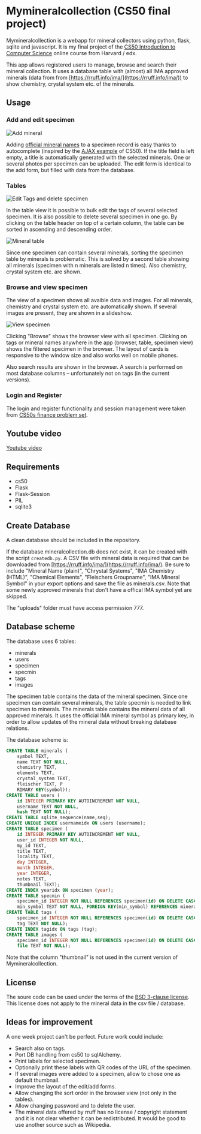 # Mymineralcollection (CS50 final project)
Mymineralcollection is a webapp for mineral collectors using python, flask, sqlite and javascript. It is my final project of the [CS50 Introduction to Computer Science](https://www.edx.org/cs50) online course from Harvard / edx. 


This app allows registered users to manage, browse and search their mineral collection. It uses a database table with (almost) all IMA approved minerals (data from from [https://rruff.info/ima/](https://rruff.info/ima/)) to show chemistry, crystal system etc. of the minerals.

## Usage

### Add and edit specimen

![Add mineral](./readme/add.gif)

Adding [official mineral names](https://mineralogy-ima.org/Minlist.htm) to a specimen record is easy thanks to autocomplete (inspired by the [AJAX example](https://cs50.harvard.edu/x/2022/weeks/8/) of CS50). If the title field is left empty, a title is automatically generated with the selected minerals. One or several photos per specimen can be uploaded. The edit form is identical to the add form, but filled with data from the database. 

### Tables

![Edit Tags and delete specimen](./readme/edittags.gif)

In the table view it is possible to bulk edit the tags of several selected specimen. It is also possible to delete several specimen in one go. By clicking on the table header on top of a certain column, the table can be sorted in ascending and descending order. 

![Mineral table](./readme/mintable.png)

Since one specimen can contain several minerals, sorting the specimen table by minerals is problematic. This is solved by a second table showing all minerals (specimen with n minerals are listed n times). Also chemistry, crystal system etc. are shown. 

### Browse and view specimen

The view of a specimen shows all avaible data and images. For all minerals, chemistry and crystal system etc. are automatically shown. If several images are present, they are shown in a slideshow. 

![View specimen](./readme/view.gif)

Clicking "Browse" shows the browser view with all specimen. Clicking on tags or mineral names anywhere in the app (browser, table, specimen view) shows the filtered specimen in the browser. The layout of cards is responsive to the window size and also works well on mobile phones.

Also search results are shown in the browser. A search is performed on most database columns – unfortunately not on tags (in the current versions). 

### Login and Register
The login and register functionality and session management were taken from [CS50s finance problem set](https://cs50.harvard.edu/x/2022/psets/9/finance/).

## Youtube video
[Youtube video](https://www.youtube.com/watch?v=1QHAHcz1RTY)

## Requirements
- cs50
- Flask
- Flask-Session
- PIL
- sqlite3

## Create Database
A clean database should be included in the repository.

If the database mineralcollection.db does not exist, it can be created with the script `createdb.py`. A CSV file with mineral data is required that can be downloaded from [https://rruff.info/ima/](https://rruff.info/ima/). Be sure to include "Mineral Name (plain)", "Chrystal Systems", "IMA Chemistry (HTML)", "Chemical Elements", "Fleischers Groupname", "IMA Mineral Symbol" in your export options and save the file as minerals.csv. Note that some newly approved minerals that don't have a offical IMA symbol yet are skipped.

The "uploads" folder must have access permission 777.

## Database scheme
The database uses 6 tables:
- minerals
- users
- specimen
- specmin
- tags
- images

The specimen table contains the data of the mineral specimen. Since one specimen can contain several minerals, the table specmin is needed to link specimen to minerals. The minerals table contains the mineral data of all approved minerals. It uses the official IMA mineral symbol as primary key, in order to allow updates of the mineral data without breaking database relations.

The database scheme is:

``` sql
CREATE TABLE minerals (
    symbol TEXT, 
    name TEXT NOT NULL, 
    chemistry TEXT, 
    elements TEXT, 
    crystal_system TEXT, 
    fleischer TEXT, P
    RIMARY KEY(symbol));
CREATE TABLE users (
    id INTEGER PRIMARY KEY AUTOINCREMENT NOT NULL, 
    username TEXT NOT NULL, 
    hash TEXT NOT NULL);
CREATE TABLE sqlite_sequence(name,seq);
CREATE UNIQUE INDEX usernameidx ON users (username);
CREATE TABLE specimen (
    id INTEGER PRIMARY KEY AUTOINCREMENT NOT NULL, 
    user_id INTEGER NOT NULL, 
    my_id TEXT, 
    title TEXT, 
    locality TEXT, 
    day INTEGER, 
    month INTEGER, 
    year INTEGER, 
    notes TEXT, 
    thumbnail TEXT);
CREATE INDEX yearidx ON specimen (year);
CREATE TABLE specmin (
    specimen_id INTEGER NOT NULL REFERENCES specimen(id) ON DELETE CASCADE, 
    min_symbol TEXT NOT NULL, FOREIGN KEY(min_symbol) REFERENCES minerals(symbol));
CREATE TABLE tags (
    specimen_id INTEGER NOT NULL REFERENCES specimen(id) ON DELETE CASCADE, 
    tag TEXT NOT NULL);
CREATE INDEX tagidx ON tags (tag);
CREATE TABLE images (
    specimen_id INTEGER NOT NULL REFERENCES specimen(id) ON DELETE CASCADE, 
    file TEXT NOT NULL);
```

Note that the column "thumbnail" is not used in the current version of Mymineralcollection.

## License
The soure code can be used under the terms of the [BSD 3-clause license](https://github.com/florianneukirchen/mymineralcollection-cs50/blob/main/LICENSE). This license does not apply to the mineral data in the csv file / database.

## Ideas for improvement
A one week project can't be perfect. Future work could include:
- Search also on tags.
- Port DB handling from cs50 to sqlAlchemy. 
- Print labels for selected specimen.
- Optionally print these labels with QR codes of the URL of the specimen.
- If several images were added to a specimen, allow to chose one as default thumbnail. 
- Improve the layout of the edit/add forms.
- Allow changing the sort order in the browser view (not only in the tables).
- Allow changing password and to delete the user.
- The mineral data offered by rruff has no license / copyright statement and it is not clear whether it can be redistributed. It would be good to use another source such as Wikipedia.

